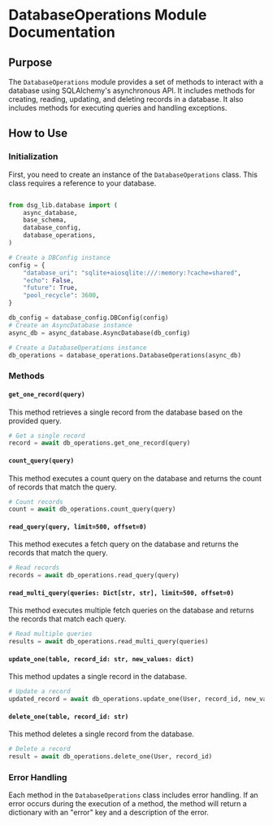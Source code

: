 # DatabaseOperations Module Documentation

## Purpose

The `DatabaseOperations` module provides a set of methods to interact with a database using SQLAlchemy's asynchronous API. It includes methods for creating, reading, updating, and deleting records in a database. It also includes methods for executing queries and handling exceptions.

## How to Use

### Initialization

First, you need to create an instance of the `DatabaseOperations` class. This class requires a reference to your database.

```python

from dsg_lib.database import (
    async_database,
    base_schema,
    database_config,
    database_operations,
)

# Create a DBConfig instance
config = {
    "database_uri": "sqlite+aiosqlite:///:memory:?cache=shared",
    "echo": False,
    "future": True,
    "pool_recycle": 3600,
}

db_config = database_config.DBConfig(config)
# Create an AsyncDatabase instance
async_db = async_database.AsyncDatabase(db_config)

# Create a DatabaseOperations instance
db_operations = database_operations.DatabaseOperations(async_db)

```

### Methods

#### `get_one_record(query)`

This method retrieves a single record from the database based on the provided query.

```python
# Get a single record
record = await db_operations.get_one_record(query)
```

#### `count_query(query)`

This method executes a count query on the database and returns the count of records that match the query.

```python
# Count records
count = await db_operations.count_query(query)
```

#### `read_query(query, limit=500, offset=0)`

This method executes a fetch query on the database and returns the records that match the query.

```python
# Read records
records = await db_operations.read_query(query)
```

#### `read_multi_query(queries: Dict[str, str], limit=500, offset=0)`

This method executes multiple fetch queries on the database and returns the records that match each query.

```python
# Read multiple queries
results = await db_operations.read_multi_query(queries)
```

#### `update_one(table, record_id: str, new_values: dict)`

This method updates a single record in the database.

```python
# Update a record
updated_record = await db_operations.update_one(User, record_id, new_values)
```

#### `delete_one(table, record_id: str)`

This method deletes a single record from the database.

```python
# Delete a record
result = await db_operations.delete_one(User, record_id)
```

### Error Handling

Each method in the `DatabaseOperations` class includes error handling. If an error occurs during the execution of a method, the method will return a dictionary with an "error" key and a description of the error.
